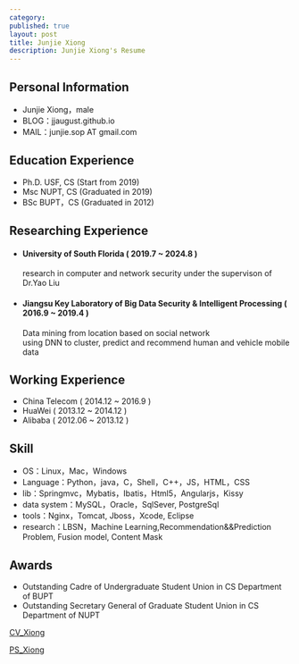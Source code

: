 ```yaml
---
category: 
published: true
layout: post
title: Junjie Xiong 
description: Junjie Xiong's Resume
---
```


<span id="PPmirage">P</span><span id="DDmirage">e</span><span id="FFmirage">r</span><span id="CCmirage">s</span><span id="omirage">o</span><span id="nmirage">n</span><span id="tmirage">a</span><span id="emirage">l</span><span id="nmirage">&nbsp;</span><span id="tmirage">I</span><span id="emptymirage">n</span><span id="MMmirage">f</span><span id="amirage">o</span><span id="smirage">r</span><span id="kmirage">m</span><span id="imirage">a</span><span id="nmirage">t</span><span id="gmirage">i</span><span id="emptymirage">o</span><span id="AAmirage">n</span><span id="tmirage">&nbsp;</span><span id="tmirage">&nbsp;</span><span id="amirage">&nbsp;</span><span id="cmirage">&nbsp;</span><span id="kmirage">&nbsp;</span>
---
- Junjie Xiong，male
- BLOG：jjaugust.github.io
- MAIL：junjie.sop AT gmail.com


Education Experience
---
- Ph.D. USF, CS (Start from 2019)
- Msc NUPT, CS (Graduated in 2019)
- BSc BUPT，CS (Graduated in 2012)


Researching Experience
---
- #### University of South Florida ( 2019.7 ~ 2024.8 )  
    research in computer and network security under the supervison of Dr.Yao Liu
- #### Jiangsu Key Laboratory of Big Data Security & Intelligent Processing ( 2016.9 ~ 2019.4 )  
    Data mining from location based on social network  
    using DNN to cluster, predict and recommend human and vehicle mobile data

Working Experience
---
- China Telecom ( 2014.12 ~ 2016.9 )
- HuaWei ( 2013.12 ~ 2014.12 )
- Alibaba ( 2012.06 ~ 2013.12 )

Skill
---
- OS：Linux，Mac，Windows
- Language：Python，java，C，Shell，C++，JS，HTML，CSS
- lib：Springmvc，Mybatis，Ibatis，Html5，Angularjs，Kissy
- data system：MySQL，Oracle，SqlSever, PostgreSql
- tools：Nginx，Tomcat, Jboss，Xcode, Eclipse
- research：LBSN，Machine Learning,Recommendation&&Prediction Problem, Fusion model, Content Mask

Awards
---
- Outstanding Cadre of Undergraduate Student Union in CS Department of BUPT
- Outstanding Secretary General of Graduate Student Union in CS Department of NUPT

[CV_Xiong](https://jjaugust.github.io/CV_Xiong.pdf)

[PS_Xiong](https://jjaugust.github.io/PS_Xiong.pdf)
